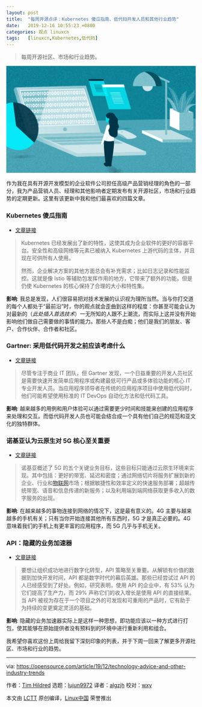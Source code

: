 ```yaml
---
layout: post
title:	"每周开源点评：Kubernetes 傻瓜指南、低代码开发人员和其他行业趋势"
date:	2019-12-16 10:55:23 +0800 
categories:	观点 linuxcn 
tags:	[linuxcn,Kubernetes,低代码]
---
```




> 
> 每周开源社区、市场和行业趋势。
> 
> 
> 


![Person standing in front of a giant computer screen with numbers, data](/Asserts/Images/album/201912/16/105530ocd5715c1jjj75ea.png "Person standing in front of a giant computer screen with numbers, data")


作为我在具有开源开发模型的企业软件公司担任高级产品营销经理的角色的一部分，我为产品营销人员、经理和其他影响者定期发布有关开源社区，市场和行业趋势的定期更新。这里有该更新中我和他们最喜欢的四篇文章。


### Kubernetes 傻瓜指南


* [文章链接](https://www.cbronline.com/feature/an-idiots-guide-to-kubernetes)



> 
> Kubernetes 已经发展出了新的特性，这使其成为企业软件的更好的容器平台。安全性和高级网络等元素已被纳入 Kubernetes 上游代码的主体，并且现在可供所有人使用。
> 
> 
> 然而，企业解决方案的其他方面总会有补充需求；比如日志记录和性能监控。这就是像 Istio 等辅助包发挥作用的地方，它带来了额外的功能，但是仍使 Kubernetes 的核心保持了合理的大小和特性集。
> 
> 
> 


**影响**: 我总是发现，人们很容易把对技术发展的认识视为理所当然。当与你打交道的每个人都处于“最前沿”时，你的观点就会歪曲到这样的程度：你甚至可能会认为对最新的（*此处插入首选技术*）一无所知的人跟不上潮流，而实际上这并没有开始影响他们做自己需要做的事情的能力。那些人不是白痴；他们是我们的朋友、客户、合作伙伴、合作者和社区。


### Gartner: 采用低代码开发之前应该考虑什么


* [文章链接](https://www.computerweekly.com/feature/Gartner-What-to-consider-before-adopting-low-code-development)



> 
> 尽管专注于商业 IT 团队，但 Gartner 发现，一个日益重要的开发人员社区是需要快速开发简单应用程序或构建最低可行产品或多体验功能的核心 IT 专业开发人员。当应用程序领导者在传统的应用程序项目中使用低代码时，他们可能希望使用标准的 IT DevOps 自动化方法和低代码工具。
> 
> 
> 


**影响**: 越来越多的用例和用户体验可以通过需要更少时间和技能来创建的应用程序来处理和交互。而低代码开发人员也可能会结合成一个具有他们自己的规范和亚文化的独特群体。


### 诺基亚认为云原生对 5G 核心至关重要


* [文章链接](https://www.sdxcentral.com/articles/news/nokia-argues-cloud-native-is-essential-to-5g-core/2019/11/)



> 
> 诺基亚概述了 5G 的五个关键业务目标，这些目标只能通过云原生环境来实现。其中包括：更好的带宽、延迟和密度；通过网络切片将服务扩展到新的企业、行业和[物联网](https://www.sdxcentral.com/5g/iot/ "IoT")市场；根据敏捷性和效率定义的快速服务部署；超越传统带宽、语音和信息传递的新服务；以及利用端到端网络获取更多收入的数字服务的出现。
> 
> 
> 


**影响**: 在越来越多的事物连接到网络的情况下，这是最有意义的。4G 主要与越来越多的手机有关；只有当你开始连接其他所有东西时，5G 才是真正必要的。4G 意味着我们的手机上有更丰富的应用程序，而 5G 几乎与手机无关。


### API：隐藏的业务加速器


* [文章链接](https://www.cbronline.com/opinion/digital-transformation-3)



> 
> 要想让组织成功地进行数字化转型，API 策略至关重要。从解锁有价值的数据到加快开发时间，API 都是数字时代的幕后英雄。那些已经尝试过 API 的人已经感受到了好处。例如，研究表明，使用 API 的企业中，有 53% 认为它们提高了生产力，而 29% 声称它们的收入增长是使用 API 的直接结果。当 API 被视为存在于一个项目之外的可发现和可重用的产品时，它有助于为持续的变更奠定灵活的基础。
> 
> 
> 


**影响**: 隐藏的业务加速器实际上是这样一种思想，即功能应该以一种方式进行打包，使其能够在原始提供者没有预料到的环境中进行重新利用和组合。


我希望你喜欢这份上周给我留下深刻印象的列表，并于下周一回来了解更多开源社区、市场和行业的趋势。




---


via: <https://opensource.com/article/19/12/technology-advice-and-other-industry-trends>


作者：[Tim Hildred](https://opensource.com/users/thildred) 选题：[lujun9972](https://github.com/lujun9972) 译者：[algzjh](https://github.com/algzjh) 校对：[wxy](https://github.com/wxy)


本文由 [LCTT](https://github.com/LCTT/TranslateProject) 原创编译，[Linux中国](https://linux.cn/) 荣誉推出
